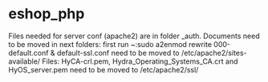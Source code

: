 # eshop_php


Files needed for server conf (apache2) are in folder _auth. Documents need to be moved in next folders:
first run ~:sudo a2enmod rewrite
000-default.conf &  default-ssl.conf need to be moved to /etc/apache2/sites-available/
Files: HyCA-crl.pem, Hydra_Operating_Systems_CA.crt and HyOS_server.pem need to be moved to /etc/apache2/ssl/
